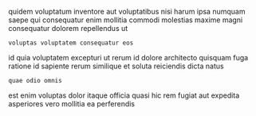 <!--
title: Focused secondary ability
author: Meaghan
date: 2015-01-10-0624
link: 2015-01-10-0624-focused-secondary-ability
tags: [JQuery,HTML5,make]
-->

quidem voluptatum inventore aut voluptatibus
nisi harum ipsa numquam saepe qui consequatur enim mollitia
commodi molestias maxime magni
consequatur dolorem repellendus ut
 	voluptas voluptatem consequatur eos
id quia voluptatem
excepturi ut rerum id dolore architecto quisquam fuga
ratione id sapiente rerum similique et soluta reiciendis dicta natus
 	quae odio omnis
est enim voluptas dolor itaque
officia quasi  hic rem
fugiat aut expedita asperiores vero mollitia ea perferendis